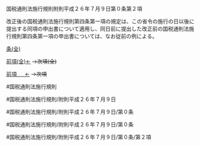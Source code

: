 国税通則法施行規則附則平成２６年７月９日第０条第２項

改正後の国税通則法施行規則第四条第一項の規定は、この省令の施行の日以後に提出する同項の申出書について適用し、同日前に提出した改正前の国税通則法施行規則第四条第一項の申出書については、なお従前の例による。

[条(全)](国税通則法施行規則附則平成２６年７月９日第０条_.md)

[前項(全)←](国税通則法施行規則附則平成２６年７月９日第０条第１項_.md)  ~~→次項(全)~~

[前項 　 ←](国税通則法施行規則附則平成２６年７月９日第０条第１項.md)  ~~→次項~~



#国税通則法施行規則

#国税通則法施行規則/附則平成２６年７月９日

#国税通則法施行規則/附則平成２６年７月９日/第０条

#国税通則法施行規則/附則平成２６年７月９日/第０条

#国税通則法施行規則/附則平成２６年７月９日/第０条/第２項

